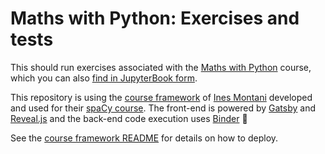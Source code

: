 # Maths with Python: Exercises and tests

This should run exercises associated with the
[Maths with Python](https://github.com/IanHawke/maths-with-python) course,
which you can also
[find in JupyterBook form](https://github.com/IanHawke/maths-with-python-book).

This repository is using the
[course framework](https://github.com/ines/course-starter-python) of
[Ines Montani](https://github.com/ines) developed and used for their
[spaCy course](https://course.spacy.io). The front-end is powered by
[Gatsby](http://gatsbyjs.org/) and [Reveal.js](https://revealjs.com) and the
back-end code execution uses [Binder](https://mybinder.org) 💖

See the
[course framework README](https://github.com/ines/course-starter-python) for
details on how to deploy.
